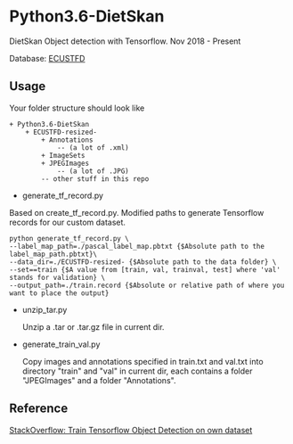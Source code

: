 # Python3.6-DietSkan
DietSkan Object detection with Tensorflow. Nov 2018 - Present

Database: [ECUSTFD](https://github.com/Liang-yc/ECUSTFD-resized)

## Usage
Your folder structure should look like
```
+ Python3.6-DietSkan
	+ ECUSTFD-resized-
		+ Annotations
			-- (a lot of .xml)
		+ ImageSets
		+ JPEGImages
			-- (a lot of .JPG)
		-- other stuff in this repo
```

- generate_tf_record.py

Based on create_tf_record.py. Modified paths to generate Tensorflow records for our custom dataset.
``` terminal
python generate_tf_record.py \
--label_map_path=./pascal_label_map.pbtxt {$Absolute path to the label_map_path.pbtxt}\
--data_dir=./ECUSTFD-resized- {$Absolute path to the data folder} \
--set==train {$A value from [train, val, trainval, test] where 'val' stands for validation} \
--output_path=./train.record {$Absolute or relative path of where you want to place the output}
```

- unzip_tar.py
  
  Unzip a .tar or .tar.gz file in current dir.
  
- generate_train_val.py

  Copy images and annotations specified in train.txt and val.txt into directory "train" and "val" in current dir, each contains a folder "JPEGImages" and a folder "Annotations".

## Reference
  [StackOverflow: Train Tensorflow Object Detection on own dataset](https://stackoverflow.com/questions/44973184/train-tensorflow-object-detection-on-own-dataset?noredirect=1&lq=1)
